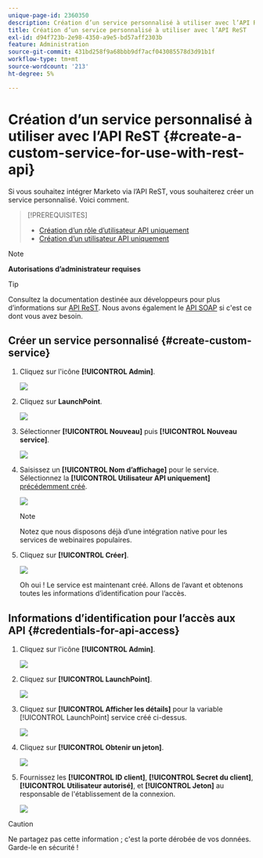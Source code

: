 ```yaml
---
unique-page-id: 2360350
description: Création d’un service personnalisé à utiliser avec l’API ReST - Documents Marketo - Documentation du produit
title: Création d’un service personnalisé à utiliser avec l’API ReST
exl-id: d94f723b-2e98-4350-a9e5-bd57aff2303b
feature: Administration
source-git-commit: 431bd258f9a68bbb9df7acf043085578d3d91b1f
workflow-type: tm+mt
source-wordcount: '213'
ht-degree: 5%

---
```


# Création d’un service personnalisé à utiliser avec l’API ReST {#create-a-custom-service-for-use-with-rest-api}

Si vous souhaitez intégrer Marketo via l’API ReST, vous souhaiterez créer un service personnalisé. Voici comment.

>[!PREREQUISITES]
>
>* [Création d’un rôle d’utilisateur API uniquement](/help/marketo/product-docs/administration/users-and-roles/create-an-api-only-user-role.md)
>* [Création d’un utilisateur API uniquement](/help/marketo/product-docs/administration/users-and-roles/create-an-api-only-user.md)
>

>[!NOTE]
>
>**Autorisations d’administrateur requises**

>[!TIP]
>
>Consultez la documentation destinée aux développeurs pour plus d’informations sur [API ReST](https://developers.marketo.com/documentation/rest/). Nous avons également le [API SOAP](https://developers.marketo.com/documentation/soap/) si c&#39;est ce dont vous avez besoin.

## Créer un service personnalisé {#create-custom-service}

1. Cliquez sur l&#39;icône **[!UICONTROL Admin]**.

   ![](assets/create-a-custom-service-for-use-with-rest-api-1.png)

1. Cliquez sur **LaunchPoint**.

   ![](assets/create-a-custom-service-for-use-with-rest-api-2.png)

1. Sélectionner **[!UICONTROL Nouveau]** puis **[!UICONTROL Nouveau service]**.

   ![](assets/create-a-custom-service-for-use-with-rest-api-3.png)

1. Saisissez un **[!UICONTROL Nom d’affichage]** pour le service. Sélectionnez la **[!UICONTROL Utilisateur API uniquement]** [précédemment créé](/help/marketo/product-docs/administration/users-and-roles/create-an-api-only-user.md).

   ![](assets/create-a-custom-service-for-use-with-rest-api-4.png)

   >[!NOTE]
   >
   >Notez que nous disposons déjà d’une intégration native pour les services de webinaires populaires.

1. Cliquez sur **[!UICONTROL Créer]**.

   ![](assets/create-a-custom-service-for-use-with-rest-api-5.png)

   Oh oui ! Le service est maintenant créé. Allons de l’avant et obtenons toutes les informations d’identification pour l’accès.

## Informations d’identification pour l’accès aux API {#credentials-for-api-access}

1. Cliquez sur l&#39;icône **[!UICONTROL Admin]**.

   ![](assets/create-a-custom-service-for-use-with-rest-api-6.png)

1. Cliquez sur **[!UICONTROL LaunchPoint]**.

   ![](assets/create-a-custom-service-for-use-with-rest-api-7.png)

1. Cliquez sur **[!UICONTROL Afficher les détails]** pour la variable [!UICONTROL LaunchPoint] service créé ci-dessus.

   ![](assets/create-a-custom-service-for-use-with-rest-api-8.png)

1. Cliquez sur **[!UICONTROL Obtenir un jeton]**.

   ![](assets/create-a-custom-service-for-use-with-rest-api-9.png)

1. Fournissez les **[!UICONTROL ID client]**, **[!UICONTROL Secret du client]**, **[!UICONTROL Utilisateur autorisé]**, et **[!UICONTROL Jeton]** au responsable de l&#39;établissement de la connexion.

   ![](assets/create-a-custom-service-for-use-with-rest-api-10.png)

>[!CAUTION]
>
>Ne partagez pas cette information ; c&#39;est la porte dérobée de vos données. Garde-le en sécurité !
